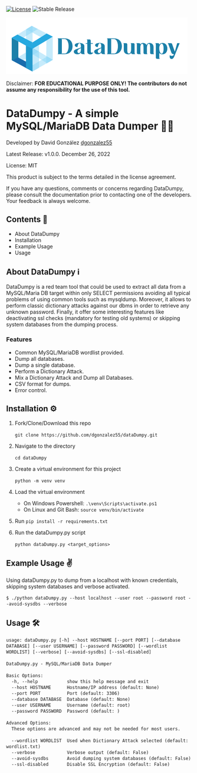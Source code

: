 [![License](https://img.shields.io/badge/license-MIT-green)](https://opensource.org/licenses/MIT) ![Stable Release](https://img.shields.io/badge/stable_release-1.0.0-blue.svg)

![logo](https://raw.githubusercontent.com/dgonzalez55/dataDumpy/main/logo.png "DataDumpy Logo")

Disclaimer: **FOR EDUCATIONAL PURPOSE ONLY! The contributors do not assume any responsibility for the use of this tool.**

# DataDumpy - A simple MySQL/MariaDB Data Dumper 🧑‍💻
Developed by David González [dgonzalez55](https://github.com/dgonzalez55/)

Latest Release: v1.0.0. December 26, 2022

License: MIT

This product is subject to the terms detailed in the license agreement.

If you have any questions, comments or concerns regarding DataDumpy, please consult the documentation prior to contacting one of the developers. Your feedback is always welcome. 

##  Contents 🧰

* About DataDumpy
* Installation
* Example Usage
* Usage 

## About DataDumpy ℹ

DataDumpy is a red team tool that could be used to extract all data from a MySQL/Maria DB target within only SELECT permissions avoiding all typical problems of using common tools such as mysqldump. Moreover, it allows to perform classic dictionary attacks against our dbms in order to retrieve any unknown password. Finally, it offer some interesting features like deactivating ssl checks (mandatory for testing old systems) or skipping system databases from the dumping process.


### Features
* Common MySQL/MariaDB wordlist provided.
* Dump all databases.
* Dump a single database.
* Perform a Dictionary Attack.
* Mix a Dictionary Attack and Dump all Databases.
* CSV format for dumps.
* Error control.

## Installation ⚙️

1. Fork/Clone/Download this repo

    `git clone https://github.com/dgonzalez55/dataDumpy.git`

2. Navigate to the directory

    `cd dataDumpy`

3. Create a virtual environment for this project

    `python -m venv venv`

4. Load the virtual environment
   - On Windows Powershell: `.\venv\Scripts\activate.ps1`
   - On Linux and Git Bash: `source venv/bin/activate`
  
5. Run `pip install -r requirements.txt`

6. Run the dataDumpy.py script

    `python dataDumpy.py <target_options>`

## Example Usage ✌

Using dataDumpy.py to dump from a localhost with known credentials, skipping system databases and verbose activated.

```
$ ./python dataDumpy.py --host localhost --user root --password root --avoid-sysdbs --verbose

```

## Usage 🛠
```
usage: dataDumpy.py [-h] --host HOSTNAME [--port PORT] [--database DATABASE] [--user USERNAME] [--password PASSWORD] [--wordlist WORDLIST] [--verbose] [--avoid-sysdbs] [--ssl-disabled]

DataDumpy.py - MySQL/MariaDB Data Dumper

Basic Options:
  -h, --help           show this help message and exit
  --host HOSTNAME      Hostname/IP address (default: None)
  --port PORT          Port (default: 3306)
  --database DATABASE  Database (default: None)
  --user USERNAME      Username (default: root)
  --password PASSWORD  Password (default: )

Advanced Options:
  These options are advanced and may not be needed for most users.

  --wordlist WORDLIST  Used when Dictionary Attack selected (default: wordlist.txt)
  --verbose            Verbose output (default: False)
  --avoid-sysdbs       Avoid dumping system databases (default: False)
  --ssl-disabled       Disable SSL Encryption (default: False)

```

